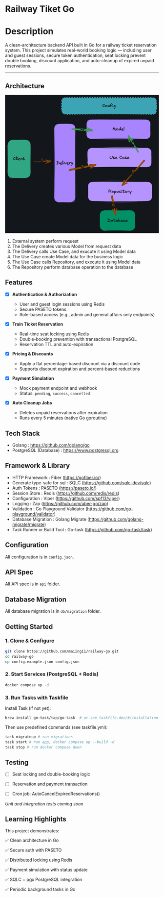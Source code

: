 # Railway Tiket Go

# Description
A clean-architecture backend API built in Go for a railway ticket reservation system. This project simulates real-world booking logic — including user and guest sessions, secure token authentication, seat locking prevent double booking, discount application, and auto-cleanup of expired unpaid reservations.

---

## Architecture
![Clean Architecture](architecture.png)

1. External system perform request 
2. The Delivery creates various Model from request data
3. The Delivery calls Use Case, and exucute it using Model data
4. The Use Case create Model data for the business logic
5. The Use Case calls Repository, and execute it using Model data
6. The Repository perform database operation to the database

## Features

- [x] **Authentication & Authorization**
  -  User and guest login sessions using Redis
  -  Secure PASETO tokens
  -  Role-based access (e.g., admin and general affairs only endpoints)

- [x] **Train Ticket Reservation**
  -  Real-time seat locking using Redis
  -  Double-booking prevention with transactional PostgreSQL
  -  Reservation TTL and auto-expiration

- [x] **Pricing & Discounts**
  -  Apply a flat percentage-based discount via a discount code
  -  Supports discount expiration and percent-based reductions

- [x] **Payment Simulation**
  -  Mock payment endpoint and webhook
  -  Status: `pending`, `success`, `cancelled`

- [x] **Auto Cleanup Jobs**
  - Deletes unpaid reservations after expiration
  - Runs every 5 minutes (native Go goroutine)

## Tech Stack

- Golang : https://github.com/golang/go
- PostgreSQL (Database) : https://www.postgresql.org

## Framework & Library

- HTTP Framework  : Fiber (https://gofiber.io/)
- Generate type-safe for sql : SQLC (https://github.com/sqlc-dev/sqlc)                  
- Auth Tokens : PASETO (https://paseto.io/)                  
- Session Store : Redis (https://github.com/redis/redis)      
- Configuration : Viper (https://github.com/spf13/viper)   
- Logging : Zap (https://github.com/uber-go/zap)       
- Validation : Go Playground Validator (https://github.com/go-playground/validator)
- Database Migration : Golang Migrate (https://github.com/golang-migrate/migrate)
- Task Runner or Build Tool : Go-task (https://github.com/go-task/task)

## Configuration

All configuration is in `config.json`.

## API Spec

All API spec is in `api` folder.

## Database Migration

All database migration is in `db/migration` folder.

## Getting Started

### 1. Clone & Configure

```bash
git clone https://github.com/maiing11/railway-go.git
cd railway-go
cp config.example.json config.json
```

### 2. Start Services (PostgreSQL + Redis)

```bash
docker compose up -d
```

### 3. Run Tasks with Taskfile
Install Task (if not yet):
```bash
brew install go-task/tap/go-task  # or see taskfile.dev/#/installation
```

Then use predefined commands (see taskfile.yml):
```bash
task migrateup # run migrations
task start # run app, docker compose up --build -d
task stop # run docker compose down
```
## Testing
- [ ] Seat locking and double-booking logic

- [ ] Reservation and payment transaction

- [ ] Cron job: AutoCancelExpiredReservations()

*Unit and integration tests coming soon*

## Learning Highlights
This project demonstrates:

✅ Clean architecture in Go

✅ Secure auth with PASETO

✅ Distributed locking using Redis

✅ Payment simulation with status update

✅ SQLC + pgx PostgreSQL integration

✅ Periodic background tasks in Go

